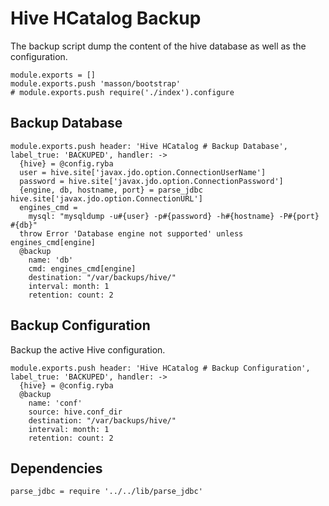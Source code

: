 
# Hive HCatalog Backup

The backup script dump the content of the hive database as well as the
configuration.

    module.exports = []
    module.exports.push 'masson/bootstrap'
    # module.exports.push require('./index').configure

## Backup Database

    module.exports.push header: 'Hive HCatalog # Backup Database', label_true: 'BACKUPED', handler: ->
      {hive} = @config.ryba
      user = hive.site['javax.jdo.option.ConnectionUserName']
      password = hive.site['javax.jdo.option.ConnectionPassword']
      {engine, db, hostname, port} = parse_jdbc hive.site['javax.jdo.option.ConnectionURL']
      engines_cmd =
        mysql: "mysqldump -u#{user} -p#{password} -h#{hostname} -P#{port} #{db}"
      throw Error 'Database engine not supported' unless engines_cmd[engine]
      @backup
        name: 'db'
        cmd: engines_cmd[engine]
        destination: "/var/backups/hive/"
        interval: month: 1
        retention: count: 2

## Backup Configuration

Backup the active Hive configuration.

    module.exports.push header: 'Hive HCatalog # Backup Configuration', label_true: 'BACKUPED', handler: ->
      {hive} = @config.ryba
      @backup
        name: 'conf'
        source: hive.conf_dir
        destination: "/var/backups/hive/"
        interval: month: 1
        retention: count: 2

## Dependencies

    parse_jdbc = require '../../lib/parse_jdbc'
